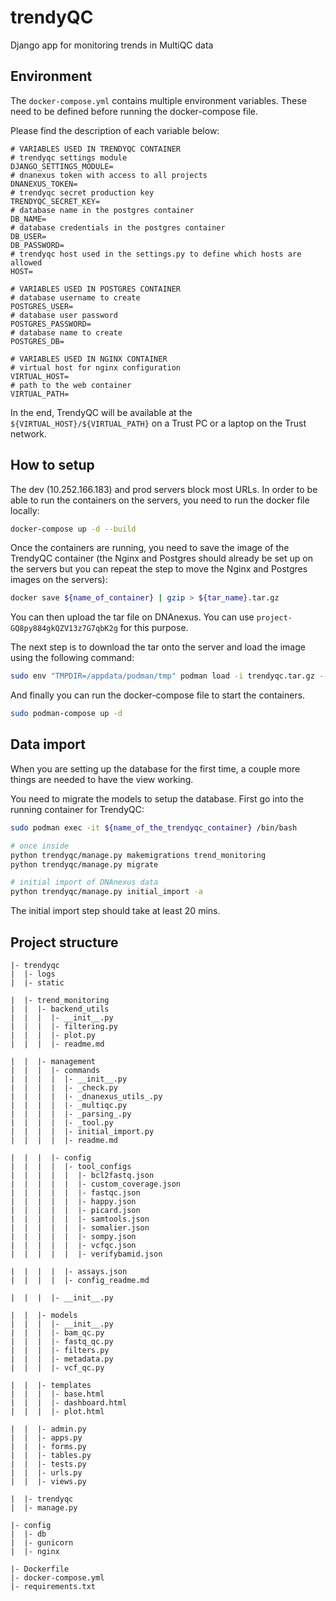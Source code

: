 # trendyQC
Django app for monitoring trends in MultiQC data

## Environment

The `docker-compose.yml` contains multiple environment variables. These need to be defined before running the docker-compose file.

Please find the description of each variable below:

```env
# VARIABLES USED IN TRENDYQC CONTAINER
# trendyqc settings module
DJANGO_SETTINGS_MODULE=
# dnanexus token with access to all projects
DNANEXUS_TOKEN=
# trendyqc secret production key
TRENDYQC_SECRET_KEY=
# database name in the postgres container
DB_NAME=
# database credentials in the postgres container
DB_USER=
DB_PASSWORD=
# trendyqc host used in the settings.py to define which hosts are allowed
HOST=

# VARIABLES USED IN POSTGRES CONTAINER
# database username to create
POSTGRES_USER=
# database user password
POSTGRES_PASSWORD=
# database name to create
POSTGRES_DB=

# VARIABLES USED IN NGINX CONTAINER
# virtual host for nginx configuration
VIRTUAL_HOST=
# path to the web container
VIRTUAL_PATH=
```

In the end, TrendyQC will be available at the `${VIRTUAL_HOST}/${VIRTUAL_PATH}` on a Trust PC or a laptop on the Trust network.

## How to setup

The dev (10.252.166.183) and prod servers block most URLs. In order to be able to run the containers on the servers, you need to run the docker file locally:

```bash
docker-compose up -d --build
```

Once the containers are running, you need to save the image of the TrendyQC container (the Nginx and Postgres should already be set up on the servers but you can repeat the step to move the Nginx and Postgres images on the servers):

```bash
docker save ${name_of_container} | gzip > ${tar_name}.tar.gz
```

You can then upload the tar file on DNAnexus. You can use `project-GQ8py884gkQZV13z7G7qbK2g` for this purpose.

The next step is to download the tar onto the server and load the image using the following command:

```bash
sudo env "TMPDIR=/appdata/podman/tmp" podman load -i trendyqc.tar.gz --root /appdata/podman/storage
```

And finally you can run the docker-compose file to start the containers.

```bash
sudo podman-compose up -d
```

## Data import

When you are setting up the database for the first time, a couple more things are needed to have the view working.

You need to migrate the models to setup the database. First go into the running container for TrendyQC:

```bash
sudo podman exec -it ${name_of_the_trendyqc_container} /bin/bash

# once inside
python trendyqc/manage.py makemigrations trend_monitoring
python trendyqc/manage.py migrate

# initial import of DNAnexus data
python trendyqc/manage.py initial_import -a
```

The initial import step should take at least 20 mins.

## Project structure

```tree
|- trendyqc
|  |- logs
|  |- static

|  |- trend_monitoring
|  |  |- backend_utils
|  |  |  |- __init__.py
|  |  |  |- filtering.py
|  |  |  |- plot.py
|  |  |  |- readme.md

|  |  |- management
|  |  |  |- commands
|  |  |  |  |- __init__.py
|  |  |  |  |- _check.py
|  |  |  |  |- _dnanexus_utils_.py
|  |  |  |  |- _multiqc.py
|  |  |  |  |- _parsing_.py
|  |  |  |  |- _tool.py
|  |  |  |  |- initial_import.py
|  |  |  |  |- readme.md

|  |  |  |- config
|  |  |  |  |- tool_configs
|  |  |  |  |  |- bcl2fastq.json
|  |  |  |  |  |- custom_coverage.json
|  |  |  |  |  |- fastqc.json
|  |  |  |  |  |- happy.json
|  |  |  |  |  |- picard.json
|  |  |  |  |  |- samtools.json
|  |  |  |  |  |- somalier.json
|  |  |  |  |  |- sompy.json
|  |  |  |  |  |- vcfqc.json
|  |  |  |  |  |- verifybamid.json

|  |  |  |  |- assays.json
|  |  |  |  |- config_readme.md

|  |  |  |- __init__.py

|  |  |- models
|  |  |  |- __init__.py
|  |  |  |- bam_qc.py
|  |  |  |- fastq_qc.py
|  |  |  |- filters.py
|  |  |  |- metadata.py
|  |  |  |- vcf_qc.py

|  |  |- templates
|  |  |  |- base.html
|  |  |  |- dashboard.html
|  |  |  |- plot.html

|  |  |- admin.py
|  |  |- apps.py
|  |  |- forms.py
|  |  |- tables.py
|  |  |- tests.py
|  |  |- urls.py
|  |  |- views.py

|  |- trendyqc
|  |- manage.py

|- config
|  |- db
|  |- gunicorn
|  |- nginx

|- Dockerfile
|- docker-compose.yml
|- requirements.txt
```
